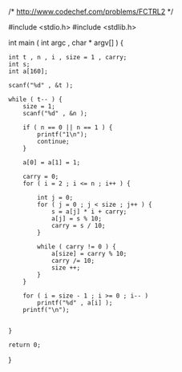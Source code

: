 /*
http://www.codechef.com/problems/FCTRL2
*/

#include <stdio.h>
#include <stdlib.h>

int main ( int argc , char * argv[] ) {

	int t , n , i , size = 1 , carry;
	int s;
	int a[160];

	scanf("%d" , &t );

	while ( t-- ) {
		size = 1;
		scanf("%d" , &n );

		if ( n == 0 || n == 1 ) {
			printf("1\n");
			continue;
		}

		a[0] = a[1] = 1;
		
		carry = 0;
		for ( i = 2 ; i <= n ; i++ ) {

			int j = 0;
			for ( j = 0 ; j < size ; j++ ) {
				s = a[j] * i + carry;
				a[j] = s % 10;
				carry = s / 10;
			}

			while ( carry != 0 ) {
				a[size] = carry % 10;
				carry /= 10;
				size ++;
			}
		}

		for ( i = size - 1 ; i >= 0 ; i-- )
			printf("%d" , a[i] );
		printf("\n");


	}

	return 0;
}
